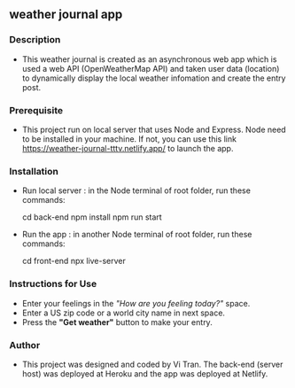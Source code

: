 
## weather journal app

### Description

- This weather journal is created as an asynchronous web app which is used a web API (OpenWeatherMap API) and taken user data (location) to dynamically display the local weather infomation and create the entry post.

### Prerequisite

- This project run on local server that uses Node and Express. Node need to be installed in your machine. If not, you can use this link https://weather-journal-tttv.netlify.app/ to launch the app.

### Installation

- Run local server : in the Node terminal of root folder, run these commands:

  cd back-end
  npm install
  npm run start

- Run the app : in another Node terminal of root folder, run these commands:

  cd front-end
  npx live-server

### Instructions for Use

- Enter your feelings in the _"How are you feeling today?"_ space.
- Enter a US zip code or a world city name in next space.
- Press the **"Get weather"** button to make your entry.

### Author
- This project was designed and coded by Vi Tran. The back-end (server host) was deployed at Heroku and the app was deployed at Netlify.
